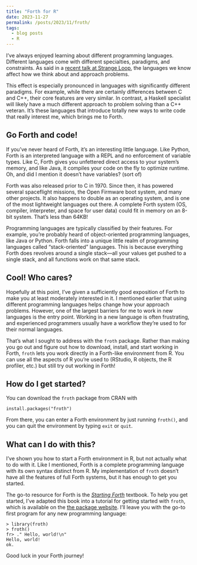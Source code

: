 ```yaml
---
title: "Forth for R"
date: 2023-11-27
permalink: /posts/2023/11/froth/
tags:
  - blog posts
  - R
---
```


I’ve always enjoyed learning about different programming languages. Different languages come with different specialties, paradigms, and constraints. As said in a [recent talk at Strange Loop](https://youtu.be/JqYCt9rTG8g?si=e229X822JjPrVrcZ), the languages we know affect how we think about and approach problems.

This effect is especially pronounced in languages with significantly different paradigms. For example, while there are certainly differences between C and C++, their core features are very similar. In contrast, a Haskell specialist will likely have a much different approach to problem solving than a C++ veteran. It’s these languages that introduce totally new ways to write code that really interest me, which brings me to Forth.

## Go Forth and code!

If you’ve never heard of Forth, it’s an interesting little language. Like Python, Forth is an interpreted language with a REPL and no enforcement of variable types. Like C, Forth gives you unfettered direct access to your system’s memory, and like Java, it compiles your code on the fly to optimize runtime. Oh, and did I mention it doesn’t have variables? (sort of)

Forth was also released prior to C in 1970. Since then, it has powered several spaceflight missions, the Open Firmware boot system, and many other projects. It also happens to double as an operating system, and is one of the most lightweight languages out there. A complete Forth system (OS, compiler, interpreter, and space for user data) could fit in memory on an 8-bit system. That’s less than 64KB!

Programming languages are typically classified by their features. For example, you’re probably heard of object-oriented programming languages, like Java or Python. Forth falls into a unique little realm of programming languages called “stack-oriented” languages. This is because everything Forth does revolves around a single stack—all your values get pushed to a single stack, and all functions work on that same stack.

## Cool! Who cares?

Hopefully at this point, I’ve given a sufficiently good exposition of Forth to make you at least moderately interested in it. I mentioned earlier that using different programming languages helps change how your approach problems. However, one of the largest barriers for me to work in new languages is the entry point. Working in a new language is often frustrating, and experienced programmers usually have a workflow they’re used to for their normal languages.

That’s what I sought to address with the `froth` package. Rather than making you go out and figure out how to download, install, and start working in Forth, `froth` lets you work directly in a Forth-like environment from R. You can use all the aspects of R you’re used to (RStudio, R objects, the R profiler, etc.) but still try out working in Forth!

## How do I get started?

You can download the `froth` package from CRAN with
```
install.packages("froth")
```
From there, you can enter a Forth environment by just running `froth()`, and you can quit the environment by typing `exit` or `quit`.

## What can I do with this?

I’ve shown you how to start a Forth environment in R, but not actually what to do with it. Like I mentioned, Forth is a complete programming language with its own syntax distinct from R. My implementation of `froth` doesn’t have all the features of full Forth systems, but it has enough to get you started.

The go-to resource for Forth is the [*Starting Forth*](https://www.forth.com/starting-forth/) textbook. To help you get started, I’ve adapted this book into a tutorial for getting started with `froth`, which is available on the [the package website](https://www.ahl27.com/froth/articles/froth.html). I’ll leave you with the go-to first program for any new programming language:

```
> library(froth)
> froth()
fr> ." Hello, world!\n"
Hello, world!
ok.
```

Good luck in your Forth journey!
